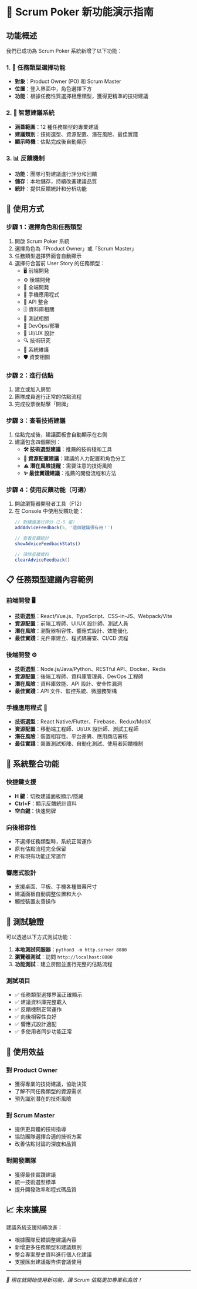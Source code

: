 # 🎯 Scrum Poker 新功能演示指南

## 功能概述

我們已成功為 Scrum Poker 系統新增了以下功能：

### 1. 🎯 任務類型選擇功能
- **對象**：Product Owner (PO) 和 Scrum Master
- **位置**：登入界面中，角色選擇下方
- **功能**：根據任務性質選擇相應類型，獲得更精準的技術建議

### 2. 🧠 智慧建議系統
- **涵蓋範圍**：12 種任務類型的專業建議
- **建議類別**：技術選型、資源配置、潛在風險、最佳實踐
- **顯示時機**：估點完成後自動顯示

### 3. 📊 反饋機制
- **功能**：團隊可對建議進行評分和回饋
- **儲存**：本地儲存，持續改進建議品質
- **統計**：提供反饋統計和分析功能

## 🚀 使用方式

### 步驟 1：選擇角色和任務類型
1. 開啟 Scrum Poker 系統
2. 選擇角色為「Product Owner」或「Scrum Master」
3. 任務類型選擇界面會自動顯示
4. 選擇符合當前 User Story 的任務類型：
   - 🖥️ 前端開発
   - ⚙️ 後端開発  
   - 🔄 全端開発
   - 📱 手機應用程式
   - 🔌 API 整合
   - 🗄️ 資料庫相關
   - 🧪 測試相關
   - 🚀 DevOps/部署
   - 🎨 UI/UX 設計
   - 🔍 技術研究
   - 🔧 系統維護
   - 🛡️ 資安相關

### 步驟 2：進行估點
1. 建立或加入房間
2. 團隊成員進行正常的估點流程
3. 完成投票後點擊「開牌」

### 步驟 3：查看技術建議
1. 估點完成後，建議面板會自動顯示在右側
2. 建議包含四個類別：
   - **🛠️ 技術選型建議**：推薦的技術棧和工具
   - **👥 資源配置建議**：建議的人力配置和角色分工
   - **⚠️ 潛在風險提醒**：需要注意的技術風險
   - **✨ 最佳實踐建議**：推薦的開發流程和方法

### 步驟 4：使用反饋功能（可選）
1. 開啟瀏覽器開發者工具（F12）
2. 在 Console 中使用反饋功能：
   ```javascript
   // 對建議進行評分（1-5 星）
   addAdviceFeedback(5, '這個建議很有用！')
   
   // 查看反饋統計
   showAdviceFeedbackStats()
   
   // 清除反饋資料
   clearAdviceFeedback()
   ```

## 📋 任務類型建議內容範例

### 前端開發 🖥️
- **技術選型**：React/Vue.js、TypeScript、CSS-in-JS、Webpack/Vite
- **資源配置**：前端工程師、UI/UX 設計師、測試人員
- **潛在風險**：瀏覽器相容性、響應式設計、效能優化
- **最佳實踐**：元件庫建立、程式碼審查、CI/CD 流程

### 後端開發 ⚙️
- **技術選型**：Node.js/Java/Python、RESTful API、Docker、Redis
- **資源配置**：後端工程師、資料庫管理員、DevOps 工程師
- **潛在風險**：資料庫效能、API 設計、安全性漏洞
- **最佳實踐**：API 文件、監控系統、微服務架構

### 手機應用程式 📱
- **技術選型**：React Native/Flutter、Firebase、Redux/MobX
- **資源配置**：移動端工程師、UI/UX 設計師、測試工程師
- **潛在風險**：裝置相容性、平台差異、應用商店審核
- **最佳實踐**：裝置測試矩陣、自動化測試、使用者回饋機制

## 🔧 系統整合功能

### 快捷鍵支援
- **H 鍵**：切換建議面板顯示/隱藏
- **Ctrl+F**：顯示反饋統計資料
- **空白鍵**：快速開牌

### 向後相容性
- 不選擇任務類型時，系統正常運作
- 原有估點流程完全保留
- 所有現有功能正常運作

### 響應式設計
- 支援桌面、平板、手機各種螢幕尺寸
- 建議面板自動調整位置和大小
- 觸控裝置友善操作

## 🧪 測試驗證

可以透過以下方式測試功能：

1. **本地測試伺服器**：`python3 -m http.server 8080`
2. **瀏覽器測試**：訪問 `http://localhost:8080`
3. **功能測試**：建立房間並進行完整的估點流程

### 測試項目
- ✅ 任務類型選擇界面正確顯示
- ✅ 建議資料庫完整載入
- ✅ 反饋機制正常運作
- ✅ 向後相容性良好
- ✅ 響應式設計適配
- ✅ 多使用者同步功能正常

## 🎉 使用效益

### 對 Product Owner
- 獲得專業的技術建議，協助決策
- 了解不同任務類型的資源需求
- 預先識別潛在的技術風險

### 對 Scrum Master
- 提供更具體的技術指導
- 協助團隊選擇合適的技術方案
- 改善估點討論的深度和品質

### 對開發團隊
- 獲得最佳實踐建議
- 統一技術選型標準
- 提升開發效率和程式碼品質

## 📈 未來擴展

建議系統支援持續改進：
- 根據團隊反饋調整建議內容
- 新增更多任務類型和建議類別
- 整合專案歷史資料進行個人化建議
- 支援匯出建議報告供會議使用

---

*🚀 現在就開始使用新功能，讓 Scrum 估點更加專業和高效！*